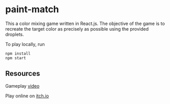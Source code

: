 # paint-match

This a color mixing game written in React.js.
The objective of the game is to recreate the target color as precisely as possible using the provided droplets.

To play locally, run

```
npm install
npm start
```

Resources
---
Gameplay [video](https://www.youtube.com/watch?v=dOK4pSOQViY)

Play online on [itch.io](https://ombosoft.itch.io/paint-match)
